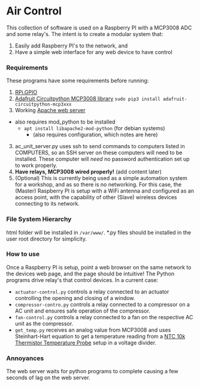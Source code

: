 # Air Control
This collection of software is used on a Raspberry PI with a MCP3008 ADC and some relay's.
The intent is to create a modular system that:
1. Easily add Raspberry PI's to the network, and
2. Have a simple web interface for any web device to have control

### Requirements
These programs have some requirements before running:
1. [RPi.GPIO]("https://pypi.org/project/RPi.GPIO/")
2. [Adafruit Circuitpython MCP3008 library]("https://github.com/adafruit/Adafruit_CircuitPython_MCP3xxx") `sudo pip3 install adafruit-circuitpython-mcp3xxx`
2. Working [Apache web server]("https://httpd.apache.org/")
  - also requires mod_python to be installed
    - `apt install libapache2-mod-python` (for debian systems)
      - (also requires configuration, which notes are here)
3. ac_unit_server.py uses ssh to send commands to computers listed in COMPUTERS, so an SSH server on these computers will need to be installed. These computer will _need_ no password authentication set up to work properly.
4. **Have relays, MCP3008 wired properly!** (add content later)
5. (Optional) This is currently being used as a simple automation system for a workshop, and as so there is no networking. For this case, the (Master) Raspberry PI is setup with a WiFi antenna and configured as an access point, with the capability of other (Slave) wireless devices connecting to its network.

### File System Hierarchy
html folder will be installed in `/var/www/`.
\*.py files should be installed in the user root directory for simplicity.

### How to use
Once a Raspberry PI is setup, point a web browser on the same network to the devices web page, and the page should be intuitive!
The Python programs drive relay's that control devices. In a current case:
- `actuator-control.py` controls a relay connected to an actuator controlling the opening and closing of a window.
- `compressor-contro.py` controls a relay connected to a compressor on a AC unit and ensures safe operation of the compressor.
- `fan-control.py` controls a relay connected to a fan on the respective AC unit as the compressor.
- `get_temp.py` receives an analog value from MCP3008 and uses Steinhart-Hart equation to get a temperature reading from a [NTC 10k Thermistor Temperature Probe]("https://www.adafruit.com/product/372") setup in a voltage divider.

### Annoyances
The web server waits for python programs to complete causing a few seconds of lag on the web server.
